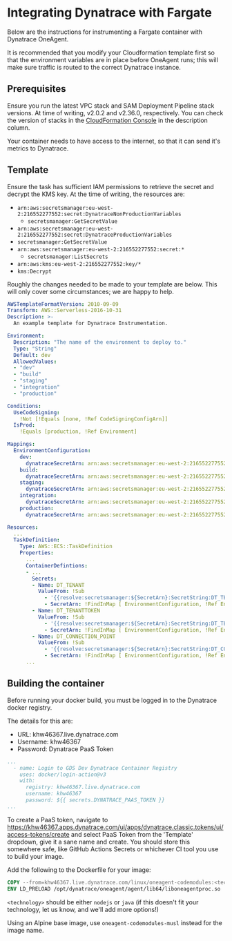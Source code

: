 # Integrating Dynatrace with Fargate

Below are the instructions for instrumenting a Fargate container with Dynatrace OneAgent.

It is recommended that you modify your Cloudformation template first so that the environment variables are in place before OneAgent runs; this will make sure traffic is routed to the correct Dynatrace instance.

## Prerequisites

Ensure you run the latest VPC stack and SAM Deployment Pipeline stack versions. At time of writing, v2.0.2 and v2.36.0, respectively. You can check the version of stacks in the [CloudFormation Console](https://eu-west-2.console.aws.amazon.com/cloudformation/home?region=eu-west-2#/stacks) in the description column.

Your container needs to have access to the internet, so that it can send it's metrics to Dynatrace.

## Template

Ensure the task has sufficient IAM permissions to retrieve the secret and decrypt the KMS key. At the time of writing, the resources are:

- `arn:aws:secretsmanager:eu-west-2:216552277552:secret:DynatraceNonProductionVariables`
  - `secretsmanager:GetSecretValue`
- `arn:aws:secretsmanager:eu-west-2:216552277552:secret:DynatraceProductionVariables`
 - `secretsmanager:GetSecretValue`
- `arn:aws:secretsmanager:eu-west-2:216552277552:secret:*`
  - `secretsmanager:ListSecrets`
- `arn:aws:kms:eu-west-2:216552277552:key/*`
 - `kms:Decrypt`

Roughly the changes needed to be made to your template are below. This will only cover some circumstances; we are happy to help.

```yaml
AWSTemplateFormatVersion: 2010-09-09
Transform: AWS::Serverless-2016-10-31
Description: >-
  An example template for Dynatrace Instrumentation.

Environment:
  Description: "The name of the environment to deploy to."
  Type: "String"
  Default: dev
  AllowedValues:
  - "dev"
  - "build"
  - "staging"
  - "integration"
  - "production"

Conditions:
  UseCodeSigning:
    !Not [!Equals [none, !Ref CodeSigningConfigArn]]
  IsProd:
    !Equals [production, !Ref Environment]

Mappings:
  EnvironmentConfiguration:
    dev:
      dynatraceSecretArn: arn:aws:secretsmanager:eu-west-2:216552277552:secret:DynatraceNonProductionVariables
    build:
      dynatraceSecretArn: arn:aws:secretsmanager:eu-west-2:216552277552:secret:DynatraceNonProductionVariables
    staging:
      dynatraceSecretArn: arn:aws:secretsmanager:eu-west-2:216552277552:secret:DynatraceNonProductionVariables
    integration:
      dynatraceSecretArn: arn:aws:secretsmanager:eu-west-2:216552277552:secret:DynatraceNonProductionVariables
    production:
      dynatraceSecretArn: arn:aws:secretsmanager:eu-west-2:216552277552:secret:DynatraceProductionVariables      

Resources:
  ...
  TaskDefinition:
    Type: AWS::ECS::TaskDefinition
    Properties:
      ...
      ContainerDefintions:
      - ...
        Secrets:
        - Name: DT_TENANT
          ValueFrom: !Sub
            - '{{resolve:secretsmanager:${SecretArn}:SecretString:DT_TENANT}}'
            - SecretArn: !FindInMap [ EnvironmentConfiguration, !Ref Environment, dynatraceSecretArn ]
        - Name: DT_TENANTTOKEN
          ValueFrom: !Sub
            - '{{resolve:secretsmanager:${SecretArn}:SecretString:DT_TENANTTOKEN}}'
            - SecretArn: !FindInMap [ EnvironmentConfiguration, !Ref Environment, dynatraceSecretArn ]
        - Name: DT_CONNECTION_POINT
          ValueFrom: !Sub
            - '{{resolve:secretsmanager:${SecretArn}:SecretString:DT_CONNECTION_POINT}}'
            - SecretArn: !FindInMap [ EnvironmentConfiguration, !Ref Environment, dynatraceSecretArn ]
      ...
```

## Building the container

Before running your docker build, you must be logged in to the Dynatrace docker registry.

The details for this are:

- URL: khw46367.live.dynatrace.com
- Username: khw46367
- Password: Dynatrace PaaS Token

```yaml
...
  - name: Login to GDS Dev Dynatrace Container Registry
    uses: docker/login-action@v3
    with:
      registry: khw46367.live.dynatrace.com
      username: khw46367
      password: ${{ secrets.DYNATRACE_PAAS_TOKEN }}
...
```

To create a PaaS token, navigate to <https://khw46367.apps.dynatrace.com/ui/apps/dynatrace.classic.tokens/ui/access-tokens/create> and select PaaS Token from the 'Template' dropdown, give it a sane name and create. You should store this somewhere safe, like GitHub Actions Secrets or whichever CI tool you use to build your image.

Add the following to the Dockerfile for your image:

```Dockerfile
COPY --from=khw46367.live.dynatrace.com/linux/oneagent-codemodules:<technology> / /
ENV LD_PRELOAD /opt/dynatrace/oneagent/agent/lib64/liboneagentproc.so
```

`<technology>` should be either `nodejs` or `java` (if this doesn't fit your technology, let us know, and we'll add more options!)

Using an Alpine base image, use `oneagent-codemodules-musl` instead for the image name.
